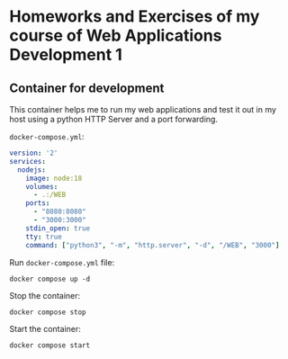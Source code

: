 # Homeworks and Exercises of my course of Web Applications Development 1

## Container for development
This container helps me to run my web applications and test it out in my host using a python HTTP Server and a port forwarding.

`docker-compose.yml`:
```yml
version: '2'
services:
  nodejs:
    image: node:18
    volumes:
      - .:/WEB
    ports:
      - "8080:8080"
      - "3000:3000"
    stdin_open: true 
    tty: true
    command: ["python3", "-m", "http.server", "-d", "/WEB", "3000"]
```

Run `docker-compose.yml` file:
```
docker compose up -d
```

Stop the container:
```
docker compose stop
```

Start the container:
```
docker compose start
```